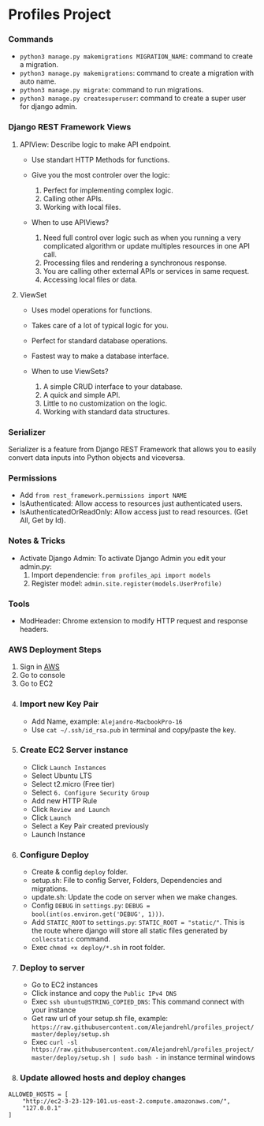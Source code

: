 # Profiles Project

### Commands

- `python3 manage.py makemigrations MIGRATION_NAME`: command to create a migration.
- `python3 manage.py makemigrations`: command to create a migration with auto name.
- `python3 manage.py migrate`: command to run migrations.
- `python3 manage.py createsuperuser`: command to create a super user for django admin.

### Django REST Framework Views

1. APIView: Describe logic to make API endpoint.

   - Use standart HTTP Methods for functions.
   - Give you the most controler over the logic:

     1. Perfect for implementing complex logic.
     2. Calling other APIs.
     3. Working with local files.

   - When to use APIViews?

     1. Need full control over logic such as when you running a very complicated algorithm or update multiples resources in one API call.
     2. Processing files and rendering a synchronous response.
     3. You are calling other external APIs or services in same request.
     4. Accessing local files or data.

2. ViewSet

   - Uses model operations for functions.
   - Takes care of a lot of typical logic for you.
   - Perfect for standard database operations.
   - Fastest way to make a database interface.

   - When to use ViewSets?

     1. A simple CRUD interface to your database.
     2. A quick and simple API.
     3. Little to no customization on the logic.
     4. Working with standard data structures.

### Serializer

Serializer is a feature from Django REST Framework that allows you to easily convert data inputs into Python objects and viceversa.

### Permissions

- Add `from rest_framework.permissions import NAME`
- IsAuthenticated: Allow access to resources just authenticated users.
- IsAuthenticatedOrReadOnly: Allow access just to read resources. (Get All, Get by Id).

### Notes & Tricks

- Activate Django Admin: To activate Django Admin you edit your admin.py:
  1. Import dependencie: `from profiles_api import models`
  2. Register model: `admin.site.register(models.UserProfile)`

### Tools

- ModHeader: Chrome extension to modify HTTP request and response headers.

### AWS Deployment Steps

1. Sign in [AWS](https://aws.amazon.com/)
2. Go to console
3. Go to EC2
4. ### Import new Key Pair
   - Add Name, example: `Alejandro-MacbookPro-16`
   - Use `cat ~/.ssh/id_rsa.pub` in terminal and copy/paste the key.
5. ### Create EC2 Server instance
   - Click `Launch Instances`
   - Select Ubuntu LTS
   - Select t2.micro (Free tier)
   - Select `6. Configure Security Group`
   - Add new HTTP Rule
   - Click `Review and Launch`
   - Click `Launch`
   - Select a Key Pair created previously
   - Launch Instance
6. ### Configure Deploy
   - Create & config `deploy` folder.
   - setup.sh: File to config Server, Folders, Dependencies and migrations.
   - update.sh: Update the code on server when we make changes.
   - Config `DEBUG` in `settings.py`: `DEBUG = bool(int(os.environ.get('DEBUG', 1)))`.
   - Add `STATIC_ROOT` to `settings.py`: `STATIC_ROOT = "static/"`. This is the route where django will store all static files generated by `collecstatic` command.
   - Exec `chmod +x deploy/*.sh` in root folder.
7. ### Deploy to server
   - Go to EC2 instances
   - Click instance and copy the `Public IPv4 DNS`
   - Exec `ssh ubuntu@STRING_COPIED_DNS`: This command connect with your instance
   - Get raw url of your setup.sh file, example: `https://raw.githubusercontent.com/Alejandrehl/profiles_project/master/deploy/setup.sh`
   - Exec `curl -sl https://raw.githubusercontent.com/Alejandrehl/profiles_project/master/deploy/setup.sh | sudo bash -` in instance terminal windows
8. ### Update allowed hosts and deploy changes

```python3
ALLOWED_HOSTS = [
    "http://ec2-3-23-129-101.us-east-2.compute.amazonaws.com/",
    "127.0.0.1"
]
```
